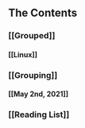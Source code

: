 ## The Contents
### [[Grouped]]
#### [[Linux]]
### [[Grouping]]
#### [[May 2nd, 2021]]
### [[Reading List]]
